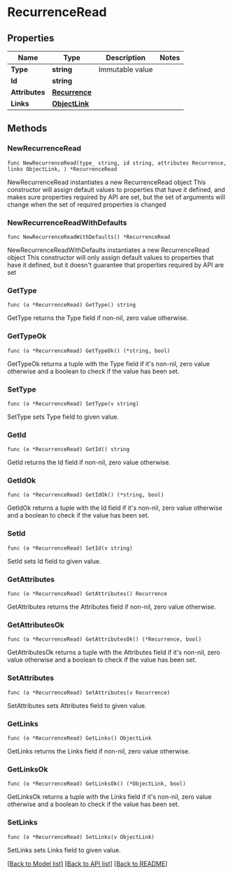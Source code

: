 # RecurrenceRead

## Properties

Name | Type | Description | Notes
------------ | ------------- | ------------- | -------------
**Type** | **string** | Immutable value | 
**Id** | **string** |  | 
**Attributes** | [**Recurrence**](Recurrence.md) |  | 
**Links** | [**ObjectLink**](ObjectLink.md) |  | 

## Methods

### NewRecurrenceRead

`func NewRecurrenceRead(type_ string, id string, attributes Recurrence, links ObjectLink, ) *RecurrenceRead`

NewRecurrenceRead instantiates a new RecurrenceRead object
This constructor will assign default values to properties that have it defined,
and makes sure properties required by API are set, but the set of arguments
will change when the set of required properties is changed

### NewRecurrenceReadWithDefaults

`func NewRecurrenceReadWithDefaults() *RecurrenceRead`

NewRecurrenceReadWithDefaults instantiates a new RecurrenceRead object
This constructor will only assign default values to properties that have it defined,
but it doesn't guarantee that properties required by API are set

### GetType

`func (o *RecurrenceRead) GetType() string`

GetType returns the Type field if non-nil, zero value otherwise.

### GetTypeOk

`func (o *RecurrenceRead) GetTypeOk() (*string, bool)`

GetTypeOk returns a tuple with the Type field if it's non-nil, zero value otherwise
and a boolean to check if the value has been set.

### SetType

`func (o *RecurrenceRead) SetType(v string)`

SetType sets Type field to given value.


### GetId

`func (o *RecurrenceRead) GetId() string`

GetId returns the Id field if non-nil, zero value otherwise.

### GetIdOk

`func (o *RecurrenceRead) GetIdOk() (*string, bool)`

GetIdOk returns a tuple with the Id field if it's non-nil, zero value otherwise
and a boolean to check if the value has been set.

### SetId

`func (o *RecurrenceRead) SetId(v string)`

SetId sets Id field to given value.


### GetAttributes

`func (o *RecurrenceRead) GetAttributes() Recurrence`

GetAttributes returns the Attributes field if non-nil, zero value otherwise.

### GetAttributesOk

`func (o *RecurrenceRead) GetAttributesOk() (*Recurrence, bool)`

GetAttributesOk returns a tuple with the Attributes field if it's non-nil, zero value otherwise
and a boolean to check if the value has been set.

### SetAttributes

`func (o *RecurrenceRead) SetAttributes(v Recurrence)`

SetAttributes sets Attributes field to given value.


### GetLinks

`func (o *RecurrenceRead) GetLinks() ObjectLink`

GetLinks returns the Links field if non-nil, zero value otherwise.

### GetLinksOk

`func (o *RecurrenceRead) GetLinksOk() (*ObjectLink, bool)`

GetLinksOk returns a tuple with the Links field if it's non-nil, zero value otherwise
and a boolean to check if the value has been set.

### SetLinks

`func (o *RecurrenceRead) SetLinks(v ObjectLink)`

SetLinks sets Links field to given value.



[[Back to Model list]](../README.md#documentation-for-models) [[Back to API list]](../README.md#documentation-for-api-endpoints) [[Back to README]](../README.md)


